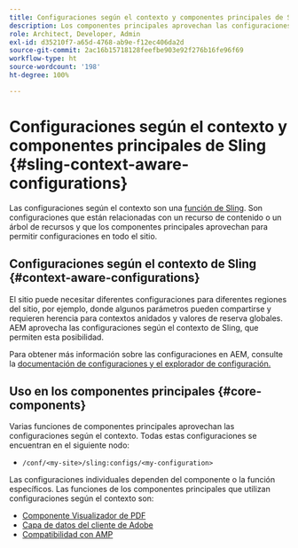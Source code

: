 ```yaml
---
title: Configuraciones según el contexto y componentes principales de Sling
description: Los componentes principales aprovechan las configuraciones según el contexto de Sling para determinadas funciones
role: Architect, Developer, Admin
exl-id: d35210f7-a65d-4768-ab9e-f12ec406da2d
source-git-commit: 2ac16b15718128feefbe903e92f276b16fe96f69
workflow-type: ht
source-wordcount: '198'
ht-degree: 100%

---
```


# Configuraciones según el contexto y componentes principales de Sling {#sling-context-aware-configurations}

Las configuraciones según el contexto son una [función de Sling](https://sling.apache.org/documentation/bundles/context-aware-configuration/context-aware-configuration.html). Son configuraciones que están relacionadas con un recurso de contenido o un árbol de recursos y que los componentes principales aprovechan para permitir configuraciones en todo el sitio.

## Configuraciones según el contexto de Sling {#context-aware-configurations}

El sitio puede necesitar diferentes configuraciones para diferentes regiones del sitio, por ejemplo, donde algunos parámetros pueden compartirse y requieren herencia para contextos anidados y valores de reserva globales. AEM aprovecha las configuraciones según el contexto de Sling, que permiten esta posibilidad.

Para obtener más información sobre las configuraciones en AEM, consulte la [documentación de configuraciones y el explorador de configuración.](https://experienceleague.adobe.com/docs/experience-manager-cloud-service/implementing/developing/configurations.html?lang=es)

## Uso en los componentes principales {#core-components}

Varias funciones de componentes principales aprovechan las configuraciones según el contexto. Todas estas configuraciones se encuentran en el siguiente nodo:

* `/conf/<my-site>/sling:configs/<my-configuration>`

Las configuraciones individuales dependen del componente o la función específicos. Las funciones de los componentes principales que utilizan configuraciones según el contexto son:

* [Componente Visualizador de PDF](https://github.com/adobe/aem-core-wcm-components/tree/master/content/src/content/jcr_root/apps/core/wcm/components/pdfviewer/v1/pdfviewer#context-aware-config)
* [Capa de datos del cliente de Adobe](/help/developing/data-layer/overview.md#installation-activation)
* [Compatibilidad con AMP](https://github.com/adobe/aem-core-wcm-components/tree/master/extensions/amp)
